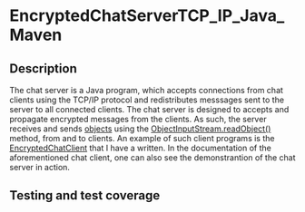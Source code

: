 # EncryptedChatServerTCP_IP_Java_Maven
## Description
The chat server is a Java program, which accepts connections from chat clients using the TCP/IP protocol and redistributes messsages sent to the server to all connected clients. The chat server is designed to accepts and propagate encrypted messages from the clients. As such, the server receives and sends [objects](https://docs.oracle.com/javase/7/docs/api/java/lang/Object.html) using the [ObjectInputStream.readObject()](https://docs.oracle.com/javase/7/docs/api/java/io/ObjectInputStream.html) method, from and to clients. An example of such client programs is the [EncryptedChatClient](https://github.com/Alex01234/EncryptedChatClientTCP_IP_Java_Maven) that I have a written. In the documentation of the aforementioned chat client, one can also see the demonstrantion of the chat server in action.

## Testing and test coverage 
